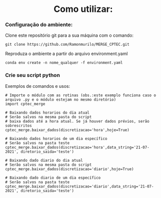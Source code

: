 <h1 align="center">Como utilizar: </h1>

<h3>Configuração do ambiente: </h3>
<p>

Clone este repositório git para a sua máquina com o comando:
  
```
git clone https://github.com/Ramonmurilo/MERGE_CPTEC.git
```

Reproduza o ambiente a partir do arquivo environment.yaml
```
conda env create -n nome_qualquer -f environment.yaml
```
 </p>


<h3>Crie seu script python</h3>
<p>
Exemplos de comandos e usos:

```
# Importe o módulo com as rotinas (obs.:este exemplo funciona caso o arquivo .py e o módulo estejam no mesmo diretório)
import cptec_merge

# Baixando dados horarios do dia atual
# Serão salvos na mesma pasta do script
# baixa dados até a hora atual. Se já houver dados prévios, serão sobrescritos
cptec_merge.baixar_dados(discretizacao='hora',hoje=True)

# Baixando dados horarios de um dia específico
# Serão salvos na pasta teste
cptec_merge.baixar_dados(discretizacao='hora',data_string='21-07-2021', diretorio_saida='teste')

# Baixando dado diario do dia atual
# Serão salvos na mesma pasta do script
cptec_merge.baixar_dados(discretizacao='diario',hoje=True)

# Baixando dado diario de um dia específico
# Serão salvos na pasta teste
cptec_merge.baixar_dados(discretizacao='diario',data_string='21-07-2021', diretorio_saida='teste')
```
 </p>